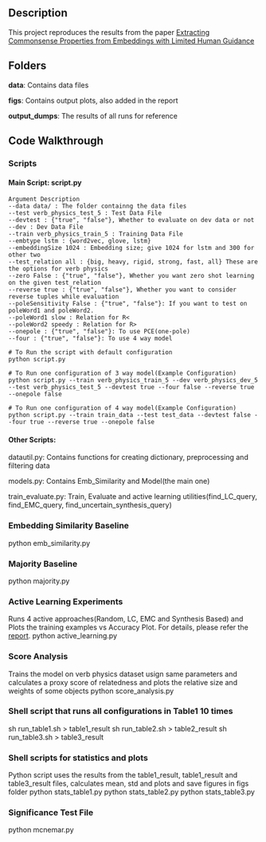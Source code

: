 ## Description
This project reproduces the results from the paper [Extracting Commonsense Properties from Embeddings with Limited
Human Guidance](https://www.aclweb.org/anthology/P18-2102)
## Folders

**data**: Contains data files

**figs**: Contains output plots, also added in the report

**output_dumps**: The results of all runs for reference

## Code Walkthrough

### Scripts
#### Main Script: script.py

	Argument Description
	--data data/ : The folder containng the data files
	--test verb_physics_test_5 : Test Data File
	--devtest : {"true", "false"}, Whether to evaluate on dev data or not
	--dev : Dev Data File
	--train verb_physics_train_5 : Training Data File
	--embtype lstm : {word2vec, glove, lstm} 
	--embeddingSize 1024 : Embedding size; give 1024 for lstm and 300 for other two
	--test_relation all : {big, heavy, rigid, strong, fast, all} These are the options for verb physics
	--zero False : {"true", "false"}, Whether you want zero shot learning on the given test_relation
	--reverse true : {"true", "false"}, Whether you want to consider reverse tuples while evaluation
	--poleSensitivity False : {"true", "false"}: If you want to test on poleWord1 and poleWord2.
	--poleWord1 slow : Relation for R<
	--poleWord2 speedy : Relation for R>
	--onepole : {"true", "false"}: To use PCE(one-pole)
	--four : {"true", "false"}: To use 4 way model

	# To Run the script with default configuration
	python script.py

	# To Run one configuration of 3 way model(Example Configuration)
	python script.py --train verb_physics_train_5 --dev verb_physics_dev_5 --test verb_physics_test_5 --devtest true --four false --reverse true --onepole false

	# To Run one configuration of 4 way model(Example Configuration)
	python script.py --train train_data --test test_data --devtest false --four true --reverse true --onepole false

#### Other Scripts:
datautil.py: Contains functions for creating dictionary, preprocessing and filtering data 

models.py: Contains Emb_Similarity and Model(the main one) 

train_evaluate.py: Train, Evaluate and active learning utilities(find_LC_query, find_EMC_query, find_uncertain_synthesis_query)

### Embedding Similarity Baseline
python emb_similarity.py

### Majority Baseline
python majority.py

### Active Learning Experiments
Runs 4 active approaches(Random, LC, EMC and Synthesis Based) and Plots the training examples vs Accuracy Plot. For details, please refer the [report](https://github.com/DishaJindal/ObjectPropertyCommonSense/blob/master/Report.pdf).
python active_learning.py

### Score Analysis
Trains the model on verb physics dataset usign same parameters and calculates a proxy score of relatedness and plots the relative size and weights of some objects
python score_analysis.py

### Shell script that runs all configurations in Table1 10 times
sh run_table1.sh > table1_result
sh run_table2.sh > table2_result
sh run_table3.sh > table3_result

### Shell scripts for statistics and plots
Python script uses the results from the table1_result, table1_result and table3_result files, calculates mean, std and plots and save figures in figs folder
python stats_table1.py
python stats_table2.py
python stats_table3.py

### Significance Test File
python mcnemar.py
